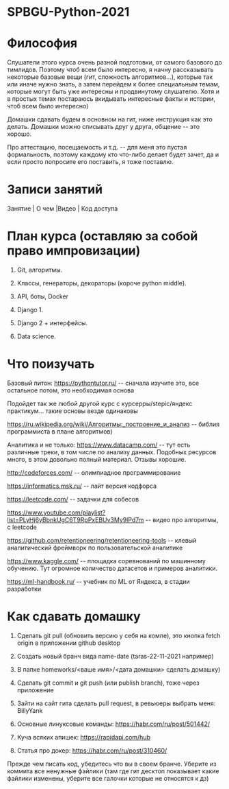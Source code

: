 ﻿# SPBGU-Python-2021

# Философия

Слушатели этого курса очень разной подготовки, от самого базового до тимлидов. Поэтому чтоб всем было интересно, я
начну рассказывать некоторые базовые вещи (гит, сложность алгоритмов...), которые так или иначе нужно знать, а затем
перейдем к более специальным темам, которые могут быть уже интересны и продвинутому слушателю. Хотя и в простых темах
постараюсь вкидывать интересные факты и истории, чтоб всем было интересно)

Домашки сдавать будем в основном на гит, ниже инструкция как это делать. Домашки можно списывать друг у друга, общение -- это хорошо.

Про аттестацию, посещаемость и т.д. -- для меня это пустая формальность, поэтому каждому кто что-либо делает будет
зачет, да и если просто попросите его поставить, я тоже поставлю.

# Записи занятий
Занятие | О чем |Видео | Код доступа


# План курса (оставляю за собой право импровизации)

1) Git, алгоритмы.


2) Классы, генераторы, декораторы (короче python middle).


3) API, боты, Docker


4) Django 1.


5) Django 2 + интерфейсы.


6) Data science.


# Что поизучать
Базовый питон: https://pythontutor.ru/ -- сначала изучите это, все остальное потом, это необходимая основа

Подойдет так же любой другой курс с курсерры/stepic/яндекс практикум... такие основы везде
одинаковы

https://ru.wikipedia.org/wiki/Алгоритмы:_построение_и_анализ -- библия программиста в плане алгоритмов)


Аналитика и не только: https://www.datacamp.com/  --  тут есть различные треки, в том числе по анализу данных. Подобных
 ресурсов много, в этом довольно полный материал. Отзывы хорошие.
 

http://codeforces.com/  --  олимпиадное программирование


https://informatics.msk.ru/ -- лайт версия кодфорса


https://leetcode.com/ -- задачки для собесов 

https://www.youtube.com/playlist?list=PLyHj6yBbnkUgC6T9RpPxEBUv3My9lPd7m -- видео про алгоритмы, с leetcode


https://github.com/retentioneering/retentioneering-tools -- клевый аналитический фреймворк по пользовательской аналитике



https://www.kaggle.com/ -- площадка соревнований по машинному обучению. Тут огромное количество
датасетов и примеров аналитики.


https://ml-handbook.ru/ -- учебник по ML от Яндекса, в стадии разработки


# Как сдавать домашку

1) Сделать git pull (обновить версию у себя на компе), это кнопка fetch origin в приложении github desktop

2) Создать новый бранч вида name-date (taras-22-11-2021 например)

3) В папке homeworks/<ваше имя>/<дата домашки> сделать домашку)

4) Сделать git commit и git push (или publish branch), тоже через приложение

5) Зайти на сайт гита сделать pull request, в ревьюеры выбрать меня: BillyYank

6) Основные линуксовые команды: https://habr.com/ru/post/501442/

7) Куча всяких апишек: https://rapidapi.com/hub

8) Статья про докер: https://habr.com/ru/post/310460/


Прежде чем писать код, убедитесь что вы в своем бранче. Уберите из коммита все ненужные файлики (там где гит десктоп показывает какие файлики изменены, уберите все галочки которые не относятся к дз)

